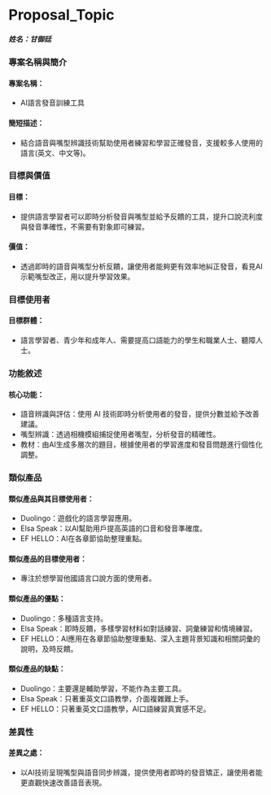 # Proposal_Topic

##### 姓名：甘御廷

### 專案名稱與簡介

#### 專案名稱：

- AI語言發音訓練工具

#### 簡短描述：

- 結合語音與嘴型辨識技術幫助使用者練習和學習正確發音，支援較多人使用的語言(英文、中文等)。

### 目標與價值

#### 目標：

- 提供語言學習者可以即時分析發音與嘴型並給予反饋的工具，提升口說流利度與發音準確性，不需要有對象即可練習。

#### 價值：

- 透過即時的語音與嘴型分析反饋，讓使用者能夠更有效率地糾正發音，看見AI示範嘴型改正，用以提升學習效果。

### 目標使用者

#### 目標群體：

- 語言學習者、青少年和成年人、需要提高口語能力的學生和職業人士、聽障人士。

### 功能敘述

#### 核心功能：

- 語音辨識與評估：使用 AI 技術即時分析使用者的發音，提供分數並給予改善建議。
- 嘴型辨識：透過相機模組捕捉使用者嘴型，分析發音的精確性。
- 教材：由AI生成多層次的題目，根據使用者的學習進度和發音問題進行個性化調整。

### 類似產品

#### 類似產品與其目標使用者：

- Duolingo：遊戲化的語言學習應用。
- Elsa Speak：以AI幫助用戶提高英語的口音和發音準確度。
- EF HELLO：AI在各章節協助整理重點。

#### 類似產品的目標使用者：

- 專注於想學習他國語言口說方面的使用者。

#### 類似產品的優點：

- Duolingo：多種語言支持。
- Elsa Speak：即時反饋，多樣學習材料如對話練習、詞彙練習和情境練習。
- EF HELLO：AI應用在各章節協助整理重點、深入主題背景知識和相關詞彙的說明，及時反饋。

#### 類似產品的缺點：

- Duolingo：主要還是輔助學習，不能作為主要工具。
- Elsa Speak：只著重英文口語教學，介面複雜難上手。
- EF HELLO：只著重英文口語教學，AI口語練習真實感不足。

### 差異性

#### 差異之處：

- 以AI技術呈現嘴型與語音同步辨識，提供使用者即時的發音矯正，讓使用者能更直觀快速改善語音表現。
